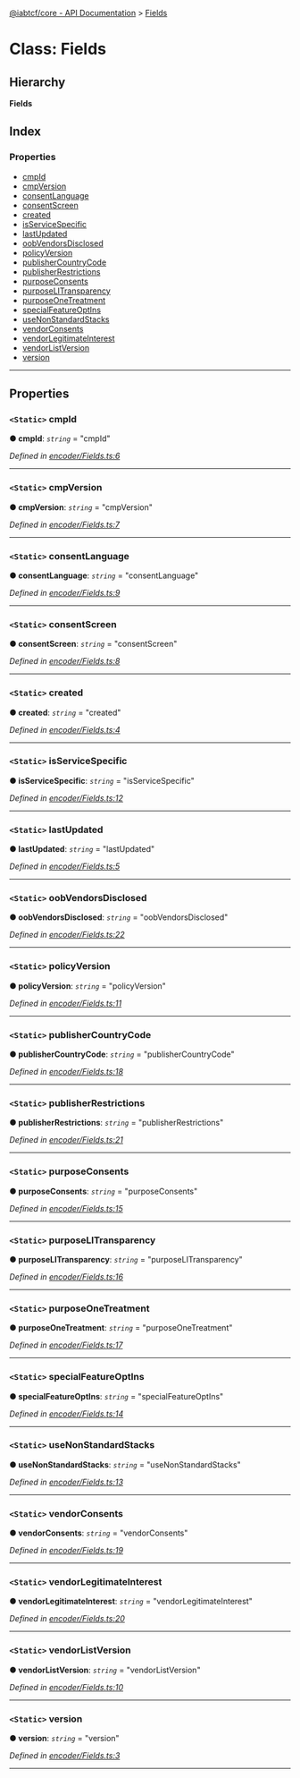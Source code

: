 [@iabtcf/core - API Documentation](../README.md) > [Fields](../classes/fields.md)

# Class: Fields

## Hierarchy

**Fields**

## Index

### Properties

* [cmpId](fields.md#cmpid)
* [cmpVersion](fields.md#cmpversion)
* [consentLanguage](fields.md#consentlanguage)
* [consentScreen](fields.md#consentscreen)
* [created](fields.md#created)
* [isServiceSpecific](fields.md#isservicespecific)
* [lastUpdated](fields.md#lastupdated)
* [oobVendorsDisclosed](fields.md#oobvendorsdisclosed)
* [policyVersion](fields.md#policyversion)
* [publisherCountryCode](fields.md#publishercountrycode)
* [publisherRestrictions](fields.md#publisherrestrictions)
* [purposeConsents](fields.md#purposeconsents)
* [purposeLITransparency](fields.md#purposelitransparency)
* [purposeOneTreatment](fields.md#purposeonetreatment)
* [specialFeatureOptIns](fields.md#specialfeatureoptins)
* [useNonStandardStacks](fields.md#usenonstandardstacks)
* [vendorConsents](fields.md#vendorconsents)
* [vendorLegitimateInterest](fields.md#vendorlegitimateinterest)
* [vendorListVersion](fields.md#vendorlistversion)
* [version](fields.md#version)

---

## Properties

<a id="cmpid"></a>

### `<Static>` cmpId

**● cmpId**: *`string`* = "cmpId"

*Defined in [encoder/Fields.ts:6](https://github.com/chrispaterson/iabtcf-es/blob/bc68839/modules/core/src/encoder/Fields.ts#L6)*

___
<a id="cmpversion"></a>

### `<Static>` cmpVersion

**● cmpVersion**: *`string`* = "cmpVersion"

*Defined in [encoder/Fields.ts:7](https://github.com/chrispaterson/iabtcf-es/blob/bc68839/modules/core/src/encoder/Fields.ts#L7)*

___
<a id="consentlanguage"></a>

### `<Static>` consentLanguage

**● consentLanguage**: *`string`* = "consentLanguage"

*Defined in [encoder/Fields.ts:9](https://github.com/chrispaterson/iabtcf-es/blob/bc68839/modules/core/src/encoder/Fields.ts#L9)*

___
<a id="consentscreen"></a>

### `<Static>` consentScreen

**● consentScreen**: *`string`* = "consentScreen"

*Defined in [encoder/Fields.ts:8](https://github.com/chrispaterson/iabtcf-es/blob/bc68839/modules/core/src/encoder/Fields.ts#L8)*

___
<a id="created"></a>

### `<Static>` created

**● created**: *`string`* = "created"

*Defined in [encoder/Fields.ts:4](https://github.com/chrispaterson/iabtcf-es/blob/bc68839/modules/core/src/encoder/Fields.ts#L4)*

___
<a id="isservicespecific"></a>

### `<Static>` isServiceSpecific

**● isServiceSpecific**: *`string`* = "isServiceSpecific"

*Defined in [encoder/Fields.ts:12](https://github.com/chrispaterson/iabtcf-es/blob/bc68839/modules/core/src/encoder/Fields.ts#L12)*

___
<a id="lastupdated"></a>

### `<Static>` lastUpdated

**● lastUpdated**: *`string`* = "lastUpdated"

*Defined in [encoder/Fields.ts:5](https://github.com/chrispaterson/iabtcf-es/blob/bc68839/modules/core/src/encoder/Fields.ts#L5)*

___
<a id="oobvendorsdisclosed"></a>

### `<Static>` oobVendorsDisclosed

**● oobVendorsDisclosed**: *`string`* = "oobVendorsDisclosed"

*Defined in [encoder/Fields.ts:22](https://github.com/chrispaterson/iabtcf-es/blob/bc68839/modules/core/src/encoder/Fields.ts#L22)*

___
<a id="policyversion"></a>

### `<Static>` policyVersion

**● policyVersion**: *`string`* = "policyVersion"

*Defined in [encoder/Fields.ts:11](https://github.com/chrispaterson/iabtcf-es/blob/bc68839/modules/core/src/encoder/Fields.ts#L11)*

___
<a id="publishercountrycode"></a>

### `<Static>` publisherCountryCode

**● publisherCountryCode**: *`string`* = "publisherCountryCode"

*Defined in [encoder/Fields.ts:18](https://github.com/chrispaterson/iabtcf-es/blob/bc68839/modules/core/src/encoder/Fields.ts#L18)*

___
<a id="publisherrestrictions"></a>

### `<Static>` publisherRestrictions

**● publisherRestrictions**: *`string`* = "publisherRestrictions"

*Defined in [encoder/Fields.ts:21](https://github.com/chrispaterson/iabtcf-es/blob/bc68839/modules/core/src/encoder/Fields.ts#L21)*

___
<a id="purposeconsents"></a>

### `<Static>` purposeConsents

**● purposeConsents**: *`string`* = "purposeConsents"

*Defined in [encoder/Fields.ts:15](https://github.com/chrispaterson/iabtcf-es/blob/bc68839/modules/core/src/encoder/Fields.ts#L15)*

___
<a id="purposelitransparency"></a>

### `<Static>` purposeLITransparency

**● purposeLITransparency**: *`string`* = "purposeLITransparency"

*Defined in [encoder/Fields.ts:16](https://github.com/chrispaterson/iabtcf-es/blob/bc68839/modules/core/src/encoder/Fields.ts#L16)*

___
<a id="purposeonetreatment"></a>

### `<Static>` purposeOneTreatment

**● purposeOneTreatment**: *`string`* = "purposeOneTreatment"

*Defined in [encoder/Fields.ts:17](https://github.com/chrispaterson/iabtcf-es/blob/bc68839/modules/core/src/encoder/Fields.ts#L17)*

___
<a id="specialfeatureoptins"></a>

### `<Static>` specialFeatureOptIns

**● specialFeatureOptIns**: *`string`* = "specialFeatureOptIns"

*Defined in [encoder/Fields.ts:14](https://github.com/chrispaterson/iabtcf-es/blob/bc68839/modules/core/src/encoder/Fields.ts#L14)*

___
<a id="usenonstandardstacks"></a>

### `<Static>` useNonStandardStacks

**● useNonStandardStacks**: *`string`* = "useNonStandardStacks"

*Defined in [encoder/Fields.ts:13](https://github.com/chrispaterson/iabtcf-es/blob/bc68839/modules/core/src/encoder/Fields.ts#L13)*

___
<a id="vendorconsents"></a>

### `<Static>` vendorConsents

**● vendorConsents**: *`string`* = "vendorConsents"

*Defined in [encoder/Fields.ts:19](https://github.com/chrispaterson/iabtcf-es/blob/bc68839/modules/core/src/encoder/Fields.ts#L19)*

___
<a id="vendorlegitimateinterest"></a>

### `<Static>` vendorLegitimateInterest

**● vendorLegitimateInterest**: *`string`* = "vendorLegitimateInterest"

*Defined in [encoder/Fields.ts:20](https://github.com/chrispaterson/iabtcf-es/blob/bc68839/modules/core/src/encoder/Fields.ts#L20)*

___
<a id="vendorlistversion"></a>

### `<Static>` vendorListVersion

**● vendorListVersion**: *`string`* = "vendorListVersion"

*Defined in [encoder/Fields.ts:10](https://github.com/chrispaterson/iabtcf-es/blob/bc68839/modules/core/src/encoder/Fields.ts#L10)*

___
<a id="version"></a>

### `<Static>` version

**● version**: *`string`* = "version"

*Defined in [encoder/Fields.ts:3](https://github.com/chrispaterson/iabtcf-es/blob/bc68839/modules/core/src/encoder/Fields.ts#L3)*

___

